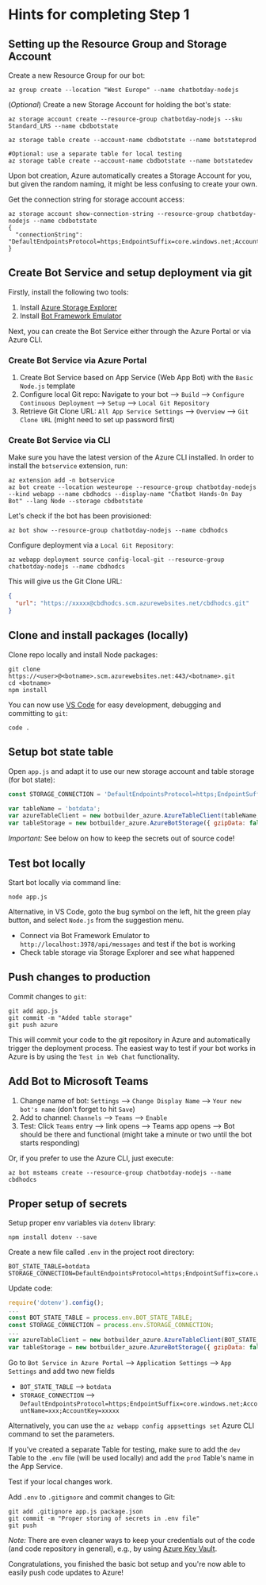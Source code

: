# Hints for completing Step 1

## Setting up the Resource Group and Storage Account

Create a new Resource Group for our bot:

```
az group create --location "West Europe" --name chatbotday-nodejs
```

(*Optional*) Create a new Storage Account for holding the bot's state:
```
az storage account create --resource-group chatbotday-nodejs --sku Standard_LRS --name cbdbotstate

az storage table create --account-name cbdbotstate --name botstateprod

#Optional: use a separate table for local testing
az storage table create --account-name cbdbotstate --name botstatedev
```

Upon bot creation, Azure automatically creates a Storage Account for you, but given the random naming, it might be less confusing to create your own.

Get the connection string for storage account access:

```
az storage account show-connection-string --resource-group chatbotday-nodejs --name cbdbotstate
{
  "connectionString": "DefaultEndpointsProtocol=https;EndpointSuffix=core.windows.net;AccountName=xxxxx;AccountKey=xxxxxxxxxxxxx"
}
```

## Create Bot Service and setup deployment via git

Firstly, install the following two tools:

1. Install [Azure Storage Explorer](https://azure.microsoft.com/en-us/features/storage-explorer/)
1. Install [Bot Framework Emulator](https://github.com/Microsoft/BotFramework-Emulator/releases)

Next, you can create the Bot Service either through the Azure Portal or via Azure CLI.

### Create Bot Service via Azure Portal

1. Create Bot Service based on App Service (Web App Bot) with the `Basic Node.js` template
1. Configure local Git repo: Navigate to your bot --> `Build` --> `Configure Continuous Deployment` --> `Setup` --> `Local Git Repository`
1. Retrieve Git Clone URL: `All App Service Settings` --> `Overview` --> `Git Clone URL` (might need to set up password first)

### Create Bot Service via CLI

Make sure you have the latest version of the Azure CLI installed. In order to install the `botservice` extension, run:

```
az extension add -n botservice
az bot create --location westeurope --resource-group chatbotday-nodejs --kind webapp --name cbdhodcs --display-name "Chatbot Hands-On Day Bot" --lang Node --storage cbdbotstate
```

Let's check if the bot has been provisioned:

```
az bot show --resource-group chatbotday-nodejs --name cbdhodcs
```

Configure deployment via a `Local Git Repository`:

```
az webapp deployment source config-local-git --resource-group chatbotday-nodejs --name cbdhodcs
```

This will give us the Git Clone URL:

```json
{
  "url": "https://xxxxx@cbdhodcs.scm.azurewebsites.net/cbdhodcs.git"
}
```

## Clone and install packages (locally)

Clone repo locally and install Node packages:

```
git clone https://<user>@<botname>.scm.azurewebsites.net:443/<botname>.git
cd <botname>
npm install
```

You can now use [VS Code](https://code.visualstudio.com/) for easy development, debugging and committing to `git`:

```
code .
```

## Setup bot state table

Open `app.js` and adapt it to use our new storage account and table storage (for bot state):

```javascript
const STORAGE_CONNECTION = 'DefaultEndpointsProtocol=https;EndpointSuffix=core.windows.net;AccountName=xxxxx;AccountKey=xxxxxxxx';

var tableName = 'botdata';
var azureTableClient = new botbuilder_azure.AzureTableClient(tableName, STORAGE_CONNECTION);
var tableStorage = new botbuilder_azure.AzureBotStorage({ gzipData: false }, azureTableClient);
```

*Important:* See below on how to keep the secrets out of source code!

## Test bot locally

Start bot locally via command line:

```
node app.js
```

Alternative, in VS Code, goto the bug symbol on the left, hit the green play button, and select `Node.js` from the suggestion menu.

* Connect via Bot Framework Emulator to `http://localhost:3978/api/messages` and test if the bot is working
* Check table storage via Storage Explorer and see what happened

## Push changes to production 

Commit changes to `git`:

```
git add app.js
git commit -m "Added table storage"
git push azure
```

This will commit your code to the git repository in Azure and automatically trigger the deployment process. The easiest way to test if your bot works in Azure is by using the `Test in Web Chat` functionality.

## Add Bot to Microsoft Teams

1. Change name of bot: `Settings` --> `Change Display Name` --> `Your new bot's name` (don't forget to hit `Save`)
1. Add to channel: `Channels` --> `Teams` --> `Enable`
1. Test: Click `Teams` entry --> link opens --> Teams app opens --> Bot should be there and functional (might take a minute or two until the bot starts responding)

Or, if you prefer to use the Azure CLI, just execute:

```
az bot msteams create --resource-group chatbotday-nodejs --name cbdhodcs
```

## Proper setup of secrets

Setup proper env variables via `dotenv` library:

```
npm install dotenv --save
```

Create a new file called `.env` in the project root directory:

```
BOT_STATE_TABLE=botdata
STORAGE_CONNECTION=DefaultEndpointsProtocol=https;EndpointSuffix=core.windows.net;AccountName=xxx;AccountKey=xxxx
```

Update code:

```javascript
require('dotenv').config();
...
const BOT_STATE_TABLE = process.env.BOT_STATE_TABLE;
const STORAGE_CONNECTION = process.env.STORAGE_CONNECTION;
...
var azureTableClient = new botbuilder_azure.AzureTableClient(BOT_STATE_TABLE, STORAGE_CONNECTION);
var tableStorage = new botbuilder_azure.AzureBotStorage({ gzipData: false }, azureTableClient);
```

Go to `Bot Service in Azure Portal` --> `Application Settings` --> `App Settings` and add two new fields

* `BOT_STATE_TABLE` --> `botdata`
* `STORAGE_CONNECTION` --> `DefaultEndpointsProtocol=https;EndpointSuffix=core.windows.net;AccountName=xxx;AccountKey=xxxxx`

Alternatively, you can use the `az webapp config appsettings set` Azure CLI command to set the parameters.

If you've created a separate Table for testing, make sure to add the `dev` Table to the `.env` file (will be used locally) and add the `prod` Table's name in the App Service.

Test if your local changes work.

Add `.env` to `.gitignore` and commit changes to Git:

```
git add .gitignore app.js package.json
git commit -m "Proper storing of secrets in .env file"
git push
```

*Note:* There are even cleaner ways to keep your credentials out of the code (and code repository in general), e.g., by using [Azure Key Vault](https://azure.microsoft.com/en-us/services/key-vault/).

Congratulations, you finished the basic bot setup and you're now able to easily push code updates to Azure!
